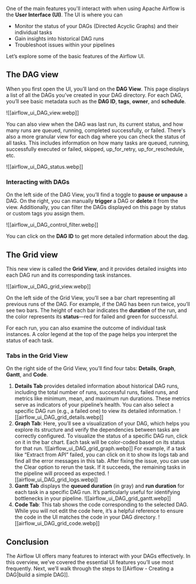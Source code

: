 One of the main features you'll interact with when using Apache Airflow is the **User Interface (UI)**. The UI is where you can 

- Monitor the status of your DAGs (Directed Acyclic Graphs) and their individual tasks
- Gain insights into historical DAG runs
- Troubleshoot issues within your pipelines

Let’s explore some of the basic features of the Airflow UI.

## The DAG view

When you first open the UI, you’ll land on the **DAG View**. This page displays a list of all the DAGs you’ve created in your DAG directory. For each DAG, you’ll see basic metadata such as the **DAG ID**, **tags**, **owner**, and **schedule**. 

![[airflow_ui_DAG_view.webp]]

You can also view when the DAG was last run, its current status, and how many runs are queued, running, completed successfully, or failed. There's also a more granular view for each dag where you can check the status of all tasks. This includes information on how many tasks are queued, running, successfully executed or failed, skipped, up_for_retry, up_for_reschedule, etc.

![[airflow_ui_DAG_status.webp]]

### Interacting with DAGs

On the left side of the DAG View, you’ll find a toggle to **pause or unpause** a DAG. On the right, you can manually **trigger** a DAG or **delete** it from the view. Additionally, you can filter the DAGs displayed on this page by status or custom tags you assign them.

![[airflow_ui_DAG_control_filter.webp]]

You can click on the **DAG ID** to get more detailed information about the dag.

## The Grid view

This new view is called the **Grid View**, and it provides detailed insights into each DAG run and its corresponding task instances.

![[airflow_ui_DAG_grid_view.webp]]

On the left side of the Grid View, you’ll see a bar chart representing all previous runs of the DAG. For example, if the DAG has been run twice, you’ll see two bars. The height of each bar indicates the **duration** of the run, and the color represents its **status**—red for failed and green for successful.

For each run, you can also examine the outcome of individual task instances. A color legend at the top of the page helps you interpret the status of each task.

### Tabs in the Grid View

On the right side of the Grid View, you’ll find four tabs: **Details**, **Graph**, **Gantt**, and **Code**.

1. **Details Tab** provides detailed information about historical DAG runs, including the total number of runs, successful runs, failed runs, and metrics like minimum, mean, and maximum run durations. These metrics serve as indicators of your pipeline’s health. You can also select a specific DAG run (e.g., a failed one) to view its detailed information.
	![[airflow_ui_DAG_grid_details.webp]]
2. **Graph Tab**: Here, you’ll see a visualization of your DAG, which helps you explore its structure and verify the dependencies between tasks are correctly configured. To visualize the status of a specific DAG run, click on it in the bar chart. Each task will be color-coded based on its status for that run.
	![[airflow_ui_DAG_grid_graph.webp]]
	For example, if a task like “Extract from API” failed, you can click on it to show its logs tab and find all the error messages in this tab. After fixing the issue, you can use the Clear option to rerun the task. If it succeeds, the remaining tasks in the pipeline will proceed as expected.
	![[airflow_ui_DAG_grid_logs.webp]]
3. **Gantt Tab** displays the **queued duration** (in gray) and **run duration** for each task in a specific DAG run. It’s particularly useful for identifying bottlenecks in your pipeline.
	![[airflow_ui_DAG_grid_gantt.webp]]
4. **Code Tab**: This tab shows the code corresponding to the selected DAG. While you will not edit the code here, it’s a helpful reference to ensure the code in the UI matches the code in your DAG directory.
	![[airflow_ui_DAG_grid_code.webp]]

## Conclusion

The Airflow UI offers many features to interact with your DAGs effectively. In this overview, we’ve covered the essential UI features you’ll use most frequently. Next, we’ll walk through the steps to [[Airflow - Creating a DAG|build a simple DAG]].